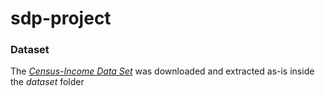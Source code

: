 # sdp-project


### Dataset

The [_Census-Income Data Set_](https://archive.ics.uci.edu/ml/machine-learning-databases/census-income-mld/census.tar.gz) was downloaded and extracted as-is inside the _dataset_ folder
